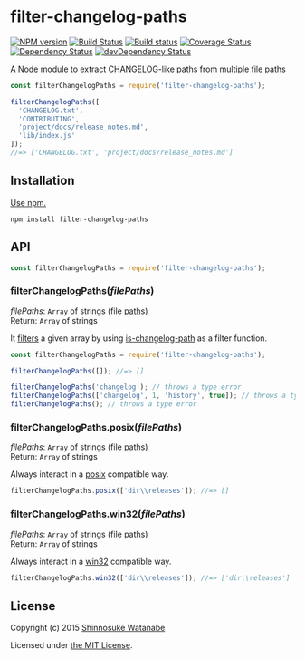 # filter-changelog-paths

[![NPM version](https://img.shields.io/npm/v/filter-changelog-paths.svg)](https://www.npmjs.com/package/filter-changelog-paths)
[![Build Status](https://travis-ci.org/shinnn/filter-changelog-paths.svg?branch=master)](https://travis-ci.org/shinnn/filter-changelog-paths)
[![Build status](https://ci.appveyor.com/api/projects/status/7yw5cmfmry41iu9m/branch/master?svg=true)](https://ci.appveyor.com/project/ShinnosukeWatanabe/filter-changelog-paths/branch/master)
[![Coverage Status](https://img.shields.io/coveralls/shinnn/filter-changelog-paths.svg)](https://coveralls.io/github/shinnn/filter-changelog-paths)
[![Dependency Status](https://david-dm.org/shinnn/filter-changelog-paths.svg)](https://david-dm.org/shinnn/filter-changelog-paths)
[![devDependency Status](https://david-dm.org/shinnn/filter-changelog-paths/dev-status.svg)](https://david-dm.org/shinnn/filter-changelog-paths#info=devDependencies)

A [Node](https://nodejs.org/) module to extract CHANGELOG-like paths from multiple file paths

```javascript
const filterChangelogPaths = require('filter-changelog-paths');

filterChangelogPaths([
  'CHANGELOG.txt',
  'CONTRIBUTING',
  'project/docs/release_notes.md',
  'lib/index.js'
]);
//=> ['CHANGELOG.txt', 'project/docs/release_notes.md']
```

## Installation

[Use npm.](https://docs.npmjs.com/cli/install)

```
npm install filter-changelog-paths
```

## API

```javascript
const filterChangelogPaths = require('filter-changelog-paths');
```

### filterChangelogPaths(*filePaths*)

*filePaths*: `Array` of strings (file [path](http://www.linfo.org/path.html)s)  
Return: `Array` of strings

It [filters](https://developer.mozilla.org/docs/Web/JavaScript/Reference/Global_Objects/Array/filter) a given array by using [is-changelog-path](https://github.com/shinnn/is-changelog-path) as a filter function.

```javascript
const filterChangelogPaths = require('filter-changelog-paths');

filterChangelogPaths([]); //=> []

filterChangelogPaths('changelog'); // throws a type error
filterChangelogPaths(['changelog', 1, 'history', true]); // throws a type error
filterChangelogPaths(); // throws a type error
```

### filterChangelogPaths.posix(*filePaths*)

*filePaths*: `Array` of strings (file paths)  
Return: `Array` of strings

Always interact in a [posix](https://www.opengroup.org/austin/papers/posix_faq.html) compatible way.

```javascript
filterChangelogPaths.posix(['dir\\releases']); //=> []
```

### filterChangelogPaths.win32(*filePaths*)

*filePaths*: `Array` of strings (file paths)  
Return: `Array` of strings

Always interact in a [win32](https://msdn.microsoft.com/library/cc433218) compatible way.

```javascript
filterChangelogPaths.win32(['dir\\releases']); //=> ['dir\\releases']
```

## License

Copyright (c) 2015 [Shinnosuke Watanabe](https://github.com/shinnn)

Licensed under [the MIT License](./LICENSE).
